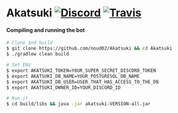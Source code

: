 # Akatsuki [![Discord](https://img.shields.io/discord/246729077128429568.svg?style=flat-square)](https://discord.gg/qngdWCZ) [![Travis](https://img.shields.io/travis/noud02/Akatsuki.svg?style=flat-square)](https://travis-ci.org/noud02/Akatsuki)

#### Compiling and running the bot

```bash
# Clone and build
$ git clone https://github.com/noud02/Akatsuki && cd Akatsuki
$ ./gradlew clean build

# Set ENV
$ export AKATSUKI_TOKEN=YOUR_SUPER_SECRET_DISCORD_TOKEN
$ export AKATSUKI_DB_NAME=YOUR_POSTGRESQL_DB_NAME
$ export AKATSUKI_DB_USER=USER_THAT_HAS_ACCESS_TO_THE_DB
$ export AKATSUKI_OWNER_ID=YOUR_DISCORD_ID

# Run it
$ cd build/libs && java -jar akatsuki-VERSION-all.jar
```